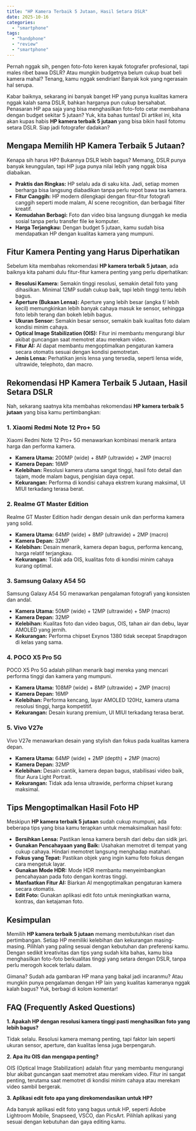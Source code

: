 ```yaml
---
title: "HP Kamera Terbaik 5 Jutaan, Hasil Setara DSLR"
date: 2025-10-16
categories: 
  - "smartphone"
tags: 
  - "handphone"
  - "review"
  - "smartphone"
---
```


Pernah nggak sih, pengen foto-foto keren kayak fotografer profesional, tapi males ribet bawa DSLR? Atau mungkin budgetnya belum cukup buat beli kamera mahal? Tenang, kamu nggak sendirian! Banyak kok yang ngerasain hal serupa.

Kabar baiknya, sekarang ini banyak banget HP yang punya kualitas kamera nggak kalah sama DSLR, bahkan harganya pun cukup bersahabat. Penasaran HP apa saja yang bisa menghasilkan foto-foto cetar membahana dengan budget sekitar 5 jutaan? Yuk, kita bahas tuntas! Di artikel ini, kita akan kupas habis **HP kamera terbaik 5 jutaan** yang bisa bikin hasil fotomu setara DSLR. Siap jadi fotografer dadakan?

## Mengapa Memilih HP Kamera Terbaik 5 Jutaan?

Kenapa sih harus HP? Bukannya DSLR lebih bagus? Memang, DSLR punya banyak keunggulan, tapi HP juga punya nilai lebih yang nggak bisa diabaikan.

- **Praktis dan Ringkas:** HP selalu ada di saku kita. Jadi, setiap momen berharga bisa langsung diabadikan tanpa perlu repot bawa tas kamera.
- **Fitur Canggih:** HP modern dilengkapi dengan fitur-fitur fotografi canggih seperti mode malam, AI scene recognition, dan berbagai filter kreatif.
- **Kemudahan Berbagi:** Foto dan video bisa langsung diunggah ke media sosial tanpa perlu transfer file ke komputer.
- **Harga Terjangkau:** Dengan budget 5 jutaan, kamu sudah bisa mendapatkan HP dengan kualitas kamera yang mumpuni.

## Fitur Kamera Penting yang Harus Diperhatikan

Sebelum kita membahas rekomendasi **HP kamera terbaik 5 jutaan**, ada baiknya kita pahami dulu fitur-fitur kamera penting yang perlu diperhatikan:

- **Resolusi Kamera:** Semakin tinggi resolusi, semakin detail foto yang dihasilkan. Minimal 12MP sudah cukup baik, tapi lebih tinggi tentu lebih bagus.
- **Aperture (Bukaan Lensa):** Aperture yang lebih besar (angka f/ lebih kecil) memungkinkan lebih banyak cahaya masuk ke sensor, sehingga foto lebih terang dan bokeh lebih bagus.
- **Ukuran Sensor:** Semakin besar sensor, semakin baik kualitas foto dalam kondisi minim cahaya.
- **Optical Image Stabilization (OIS):** Fitur ini membantu mengurangi blur akibat guncangan saat memotret atau merekam video.
- **Fitur AI:** AI dapat membantu mengoptimalkan pengaturan kamera secara otomatis sesuai dengan kondisi pemotretan.
- **Jenis Lensa:** Perhatikan jenis lensa yang tersedia, seperti lensa wide, ultrawide, telephoto, dan macro.

## Rekomendasi HP Kamera Terbaik 5 Jutaan, Hasil Setara DSLR

Nah, sekarang saatnya kita membahas rekomendasi **HP kamera terbaik 5 jutaan** yang bisa kamu pertimbangkan:

### 1\. Xiaomi Redmi Note 12 Pro+ 5G

Xiaomi Redmi Note 12 Pro+ 5G menawarkan kombinasi menarik antara harga dan performa kamera.

- **Kamera Utama:** 200MP (wide) + 8MP (ultrawide) + 2MP (macro)
- **Kamera Depan:** 16MP
- **Kelebihan:** Resolusi kamera utama sangat tinggi, hasil foto detail dan tajam, mode malam bagus, pengisian daya cepat.
- **Kekurangan:** Performa di kondisi cahaya ekstrem kurang maksimal, UI MIUI terkadang terasa berat.

### 2\. Realme GT Master Edition

Realme GT Master Edition hadir dengan desain unik dan performa kamera yang solid.

- **Kamera Utama:** 64MP (wide) + 8MP (ultrawide) + 2MP (macro)
- **Kamera Depan:** 32MP
- **Kelebihan:** Desain menarik, kamera depan bagus, performa kencang, harga relatif terjangkau.
- **Kekurangan:** Tidak ada OIS, kualitas foto di kondisi minim cahaya kurang optimal.

### 3\. Samsung Galaxy A54 5G

Samsung Galaxy A54 5G menawarkan pengalaman fotografi yang konsisten dan andal.

- **Kamera Utama:** 50MP (wide) + 12MP (ultrawide) + 5MP (macro)
- **Kamera Depan:** 32MP
- **Kelebihan:** Kualitas foto dan video bagus, OIS, tahan air dan debu, layar AMOLED yang jernih.
- **Kekurangan:** Performa chipset Exynos 1380 tidak secepat Snapdragon di kelas yang sama.

### 4\. POCO X5 Pro 5G

POCO X5 Pro 5G adalah pilihan menarik bagi mereka yang mencari performa tinggi dan kamera yang mumpuni.

- **Kamera Utama:** 108MP (wide) + 8MP (ultrawide) + 2MP (macro)
- **Kamera Depan:** 16MP
- **Kelebihan:** Performa kencang, layar AMOLED 120Hz, kamera utama resolusi tinggi, harga kompetitif.
- **Kekurangan:** Desain kurang premium, UI MIUI terkadang terasa berat.

### 5\. Vivo V27e

Vivo V27e menawarkan desain yang stylish dan fokus pada kualitas kamera depan.

- **Kamera Utama:** 64MP (wide) + 2MP (depth) + 2MP (macro)
- **Kamera Depan:** 32MP
- **Kelebihan:** Desain cantik, kamera depan bagus, stabilisasi video baik, fitur Aura Light Portrait.
- **Kekurangan:** Tidak ada lensa ultrawide, performa chipset kurang maksimal.

## Tips Mengoptimalkan Hasil Foto HP

Meskipun **HP kamera terbaik 5 jutaan** sudah cukup mumpuni, ada beberapa tips yang bisa kamu terapkan untuk memaksimalkan hasil foto:

- **Bersihkan Lensa:** Pastikan lensa kamera bersih dari debu dan sidik jari.
- **Gunakan Pencahayaan yang Baik:** Usahakan memotret di tempat yang cukup cahaya. Hindari memotret langsung menghadap matahari.
- **Fokus yang Tepat:** Pastikan objek yang ingin kamu foto fokus dengan cara mengetuk layar.
- **Gunakan Mode HDR:** Mode HDR membantu menyeimbangkan pencahayaan pada foto dengan kontras tinggi.
- **Manfaatkan Fitur AI:** Biarkan AI mengoptimalkan pengaturan kamera secara otomatis.
- **Edit Foto:** Gunakan aplikasi edit foto untuk meningkatkan warna, kontras, dan ketajaman foto.

## Kesimpulan

Memilih **HP kamera terbaik 5 jutaan** memang membutuhkan riset dan pertimbangan. Setiap HP memiliki kelebihan dan kekurangan masing-masing. Pilihlah yang paling sesuai dengan kebutuhan dan preferensi kamu. Dengan sedikit kreativitas dan tips yang sudah kita bahas, kamu bisa menghasilkan foto-foto berkualitas tinggi yang setara dengan DSLR, tanpa perlu merogoh kocek terlalu dalam.

Gimana? Sudah ada gambaran HP mana yang bakal jadi incaranmu? Atau mungkin punya pengalaman dengan HP lain yang kualitas kameranya nggak kalah bagus? Yuk, berbagi di kolom komentar!

## FAQ (Frequently Asked Questions)

**1\. Apakah HP dengan resolusi kamera tinggi pasti menghasilkan foto yang lebih bagus?**

Tidak selalu. Resolusi kamera memang penting, tapi faktor lain seperti ukuran sensor, aperture, dan kualitas lensa juga berpengaruh.

**2\. Apa itu OIS dan mengapa penting?**

OIS (Optical Image Stabilization) adalah fitur yang membantu mengurangi blur akibat guncangan saat memotret atau merekam video. Fitur ini sangat penting, terutama saat memotret di kondisi minim cahaya atau merekam video sambil bergerak.

**3\. Aplikasi edit foto apa yang direkomendasikan untuk HP?**

Ada banyak aplikasi edit foto yang bagus untuk HP, seperti Adobe Lightroom Mobile, Snapseed, VSCO, dan PicsArt. Pilihlah aplikasi yang sesuai dengan kebutuhan dan gaya editing kamu.
